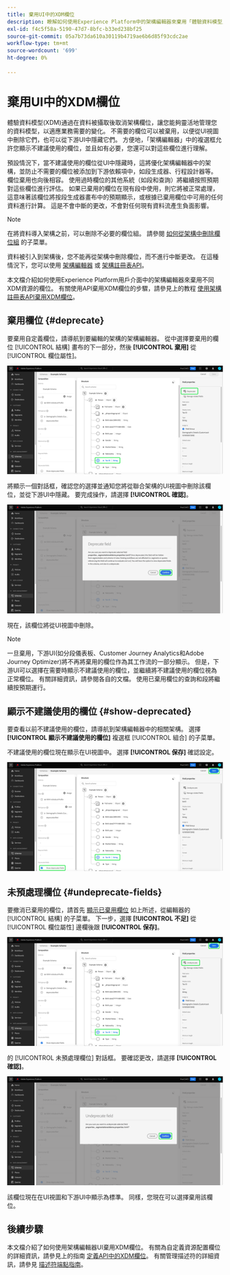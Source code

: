 ```yaml
---
title: 棄用UI中的XDM欄位
description: 瞭解如何使用Experience Platform中的架構編輯器來棄用「體驗資料模型」(XDM)欄位。
exl-id: f4c5f58a-5190-47d7-8bfc-b33ed238bf25
source-git-commit: 05a7b73da610a30119b4719ae6b6d85f93cdc2ae
workflow-type: tm+mt
source-wordcount: '699'
ht-degree: 0%

---
```


# 棄用UI中的XDM欄位

體驗資料模型(XDM)通過在資料被攝取後取消架構欄位，讓您能夠靈活地管理您的資料模型，以適應業務需要的變化。 不需要的欄位可以被棄用，以便從UI視圖中刪除它們，也可以從下游UI中隱藏它們。 方便地，「架構編輯器」中的複選框允許您顯示不建議使用的欄位，並且如有必要，您還可以對這些欄位進行理解。

預設情況下，當不建議使用的欄位從UI中隱藏時，這將優化架構編輯器中的架構，並防止不需要的欄位被添加到下游依賴項中，如段生成器、行程設計器等。 欄位棄用也向後相容。 使用過時欄位的其他系統（如段和查詢）將繼續按照預期對這些欄位進行評估。 如果已棄用的欄位在現有段中使用，則它將被正常處理，這意味著該欄位將按段生成器畫布中的預期顯示，或根據已棄用欄位中可用的任何資料進行計算。 這是不會中斷的更改，不會對任何現有資料流產生負面影響。

>[!NOTE]
>
>在將資料導入架構之前，可以刪除不必要的欄位組。 請參閱 [如何從架構中刪除欄位組](../ui/resources/schemas.md#remove-fields) 的子菜單。

資料被引入到架構後，您不能再從架構中刪除欄位，而不進行中斷更改。 在這種情況下，您可以使用 [架構編輯器](./create-schema-ui.md) 或 [架構註冊表API](https://developer.adobe.com/experience-platform-apis/references/schema-registry/)。

本文檔介紹如何使用Experience Platform用戶介面中的架構編輯器來棄用不同XDM資源的欄位。 有關使用API棄用XDM欄位的步驟，請參見上的教程 [使用架構註冊表API棄用XDM欄位](./field-deprecation-api.md)。

## 棄用欄位 {#deprecate}

要棄用自定義欄位，請導航到要編輯的架構的架構編輯器。 從中選擇要棄用的欄位 [!UICONTROL 結構] 畫布的下一部分，然後 **[!UICONTROL 棄用]** 從 [!UICONTROL 欄位屬性]。

![選擇欄位並突出顯示「棄用」的架構編輯器。](../images/tutorials/field-deprecation/deprecate-single-field.png)

將顯示一個對話框，確認您的選擇並通知您將從聯合架構的UI視圖中刪除該欄位，並從下游UI中隱藏。 要完成操作，請選擇 **[!UICONTROL 確認]**。

![突出顯示「確認」的「棄用」欄位對話框。](../images/tutorials/field-deprecation/deprecate-field-dialog.png)

現在，該欄位將從UI視圖中刪除。

>[!NOTE]
>
>一旦棄用，下游UI(如分段儀表板、Customer Journey Analytics和Adobe Journey Optimizer)將不再將棄用的欄位作為其工作流的一部分顯示。 但是，下游UI可以選擇在需要時顯示不建議使用的欄位，並繼續將不建議使用的欄位視為正常欄位。 有關詳細資訊，請參閱各自的文檔。 使用已棄用欄位的查詢和段將繼續按預期運行。

## 顯示不建議使用的欄位 {#show-deprecated}

要查看以前不建議使用的欄位，請導航到架構編輯器中的相關架構。 選擇 **[!UICONTROL 顯示不建議使用的欄位]** 複選框 [!UICONTROL 組合] 的子菜單。

不建議使用的欄位現在顯示在UI視圖中。 選擇 **[!UICONTROL 保存]** 確認設定。

![選擇了欄位、顯示不建議使用的欄位和突出顯示的保存的架構編輯器。](../images/tutorials/field-deprecation/show-deprecated-fields.png)

## 未預處理欄位 {#undeprecate-fields}

要撤消已棄用的欄位，請首先 [顯示已棄用欄位](#show-deprecated) 如上所述，從編輯器的 [!UICONTROL 結構] 的子菜單。 下一步，選擇 **[!UICONTROL 不足]** 從 [!UICONTROL 欄位屬性] 邊欄後跟 **[!UICONTROL 保存]**。

![已過時的欄位、Undeprecate和Save突出顯示的架構編輯器。](../images/tutorials/field-deprecation/undeprecate-single-field.png)

的 [!UICONTROL 未預處理欄位] 對話框。 要確認更改，請選擇 **[!UICONTROL 確認]**。

![的 [!UICONTROL 未預處理欄位] 對話框，其中加亮確認。](../images/tutorials/field-deprecation/undeprecate-field-dialog.png)

該欄位現在在UI視圖和下游UI中顯示為標準。 同樣，您現在可以選擇棄用該欄位。

## 後續步驟

本文檔介紹了如何使用架構編輯器UI棄用XDM欄位。 有關為自定義資源配置欄位的詳細資訊，請參見上的指南 [定義API中的XDM欄位](./custom-fields-api.md)。 有關管理描述符的詳細資訊，請參見 [描述符端點指南](../api/descriptors.md)。

